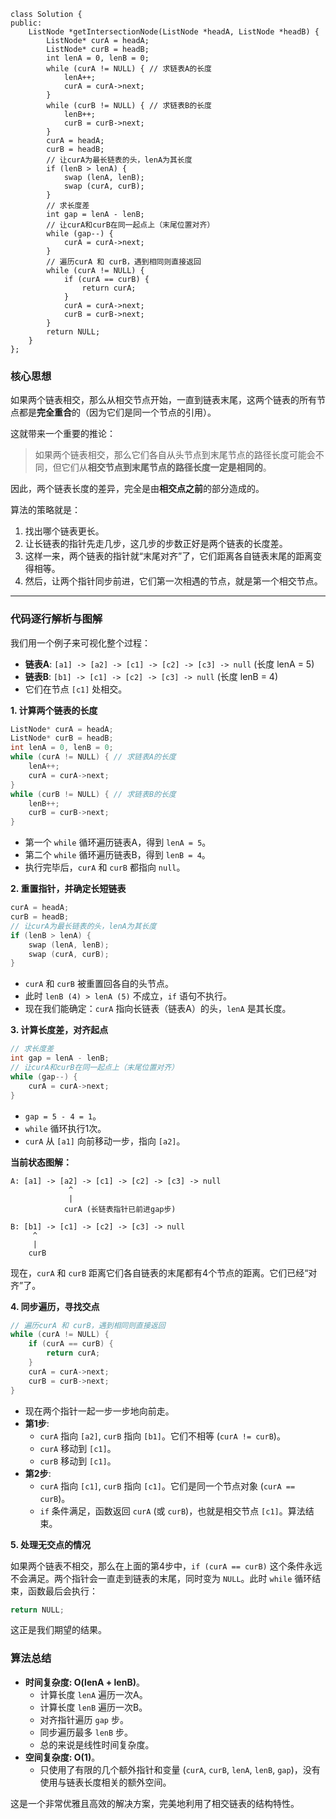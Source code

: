 
```
class Solution {
public:
    ListNode *getIntersectionNode(ListNode *headA, ListNode *headB) {
        ListNode* curA = headA;
        ListNode* curB = headB;
        int lenA = 0, lenB = 0;
        while (curA != NULL) { // 求链表A的长度
            lenA++;
            curA = curA->next;
        }
        while (curB != NULL) { // 求链表B的长度
            lenB++;
            curB = curB->next;
        }
        curA = headA;
        curB = headB;
        // 让curA为最长链表的头，lenA为其长度
        if (lenB > lenA) {
            swap (lenA, lenB);
            swap (curA, curB);
        }
        // 求长度差
        int gap = lenA - lenB;
        // 让curA和curB在同一起点上（末尾位置对齐）
        while (gap--) {
            curA = curA->next;
        }
        // 遍历curA 和 curB，遇到相同则直接返回
        while (curA != NULL) {
            if (curA == curB) {
                return curA;
            }
            curA = curA->next;
            curB = curB->next;
        }
        return NULL;
    }
};
```



### 核心思想

如果两个链表相交，那么从相交节点开始，一直到链表末尾，这两个链表的所有节点都是**完全重合**的（因为它们是同一个节点的引用）。

这就带来一个重要的推论：
> 如果两个链表相交，那么它们各自从头节点到末尾节点的路径长度可能会不同，但它们从**相交节点到末尾节点的路径长度一定是相同的**。

因此，两个链表长度的差异，完全是由**相交点之前**的部分造成的。

算法的策略就是：
1.  找出哪个链表更长。
2.  让长链表的指针先走几步，这几步的步数正好是两个链表的长度差。
3.  这样一来，两个链表的指针就“末尾对齐”了，它们距离各自链表末尾的距离变得相等。
4.  然后，让两个指针同步前进，它们第一次相遇的节点，就是第一个相交节点。

---

### 代码逐行解析与图解

我们用一个例子来可视化整个过程：

*   **链表A**: `[a1] -> [a2] -> [c1] -> [c2] -> [c3] -> null` (长度 lenA = 5)
*   **链表B**: `[b1] -> [c1] -> [c2] -> [c3] -> null` (长度 lenB = 4)
*   它们在节点 `[c1]` 处相交。

**1. 计算两个链表的长度**

```cpp
ListNode* curA = headA;
ListNode* curB = headB;
int lenA = 0, lenB = 0;
while (curA != NULL) { // 求链表A的长度
    lenA++;
    curA = curA->next;
}
while (curB != NULL) { // 求链表B的长度
    lenB++;
    curB = curB->next;
}
```

*   第一个 `while` 循环遍历链表A，得到 `lenA = 5`。
*   第二个 `while` 循环遍历链表B，得到 `lenB = 4`。
*   执行完毕后，`curA` 和 `curB` 都指向 `null`。

**2. 重置指针，并确定长短链表**

```cpp
curA = headA;
curB = headB;
// 让curA为最长链表的头，lenA为其长度
if (lenB > lenA) {
    swap (lenA, lenB);
    swap (curA, curB);
}
```
*   `curA` 和 `curB` 被重置回各自的头节点。
*   此时 `lenB (4) > lenA (5)` 不成立，`if` 语句不执行。
*   现在我们能确定：`curA` 指向长链表（链表A）的头，`lenA` 是其长度。

**3. 计算长度差，对齐起点**

```cpp
// 求长度差
int gap = lenA - lenB;
// 让curA和curB在同一起点上（末尾位置对齐）
while (gap--) {
    curA = curA->next;
}
```
*   `gap = 5 - 4 = 1`。
*   `while` 循环执行1次。
*   `curA` 从 `[a1]` 向前移动一步，指向 `[a2]`。

**当前状态图解：**

```
A: [a1] -> [a2] -> [c1] -> [c2] -> [c3] -> null
             ^
             |
            curA (长链表指针已前进gap步)

B: [b1] -> [c1] -> [c2] -> [c3] -> null
     ^
     |
    curB
```
现在，`curA` 和 `curB` 距离它们各自链表的末尾都有4个节点的距离。它们已经“对齐”了。

**4. 同步遍历，寻找交点**

```cpp
// 遍历curA 和 curB，遇到相同则直接返回
while (curA != NULL) {
    if (curA == curB) {
        return curA;
    }
    curA = curA->next;
    curB = curB->next;
}
```
*   现在两个指针一起一步一步地向前走。
*   **第1步**:
    *   `curA` 指向 `[a2]`, `curB` 指向 `[b1]`。它们不相等 (`curA != curB`)。
    *   `curA` 移动到 `[c1]`。
    *   `curB` 移动到 `[c1]`。
*   **第2步**:
    *   `curA` 指向 `[c1]`, `curB` 指向 `[c1]`。它们是同一个节点对象 (`curA == curB`)。
    *   `if` 条件满足，函数返回 `curA` (或 `curB`)，也就是相交节点 `[c1]`。算法结束。

**5. 处理无交点的情况**

如果两个链表不相交，那么在上面的第4步中，`if (curA == curB)` 这个条件永远不会满足。两个指针会一直走到链表的末尾，同时变为 `NULL`。此时 `while` 循环结束，函数最后会执行：

```cpp
return NULL;
```
这正是我们期望的结果。

### 算法总结

*   **时间复杂度: O(lenA + lenB)**。
    *   计算长度 `lenA` 遍历一次A。
    *   计算长度 `lenB` 遍历一次B。
    *   对齐指针遍历 `gap` 步。
    *   同步遍历最多 `lenB` 步。
    *   总的来说是线性时间复杂度。
*   **空间复杂度: O(1)**。
    *   只使用了有限的几个额外指针和变量 (`curA`, `curB`, `lenA`, `lenB`, `gap`)，没有使用与链表长度相关的额外空间。

这是一个非常优雅且高效的解决方案，完美地利用了相交链表的结构特性。